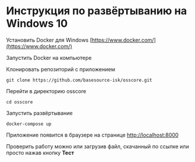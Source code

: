 # Инструкция по развёртыванию на Windows 10

Установить Docker для Windows [https://www.docker.com/](https://www.docker.com/)

Запустить Docker на компьютере

Клонировать репозиторий с приложением

```
git clone https://github.com/basesource-isk/osscore.git
```

Перейти в директорию osscore

```
cd osscore
```

Запустить развёртывание

```
docker-compose up
```

Приложение появится в браузере на странице [http://localhost:8000](http://localhost:8000)

Проверить работу можно или загрузив файл, скачанный по ссылке или просто нажав кнопку **Тест**

